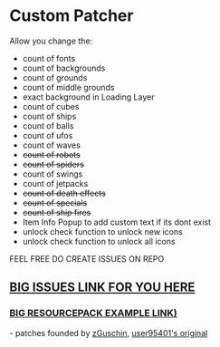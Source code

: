 # Custom Patcher
Allow you change the:
- count of fonts
- count of backgrounds
- count of grounds
- count of middle grounds
- exact background in Loading Layer
- count of cubes
- count of ships
- count of balls
- count of ufos
- count of waves
- ~~count of robots~~
- ~~count of spiders~~
- count of swings
- count of jetpacks
- ~~count of death effects~~
- ~~count of specials~~
- ~~count of ship fires~~
- Item Info Popup to add custom text if its dont exist
- unlock check function to unlock new icons
- unlock check function to unlock all icons

FEEL FREE DO CREATE ISSUES ON REPO

## [BIG ISSUES LINK FOR YOU HERE]([https://github.com/user95401/CustomPatcher/issues](https://github.com/Arrhythmiagamer23/CustomPatcher-2.207port/issues))

### [BIG RESOURCEPACK EXAMPLE LINK)](https://github.com/user95401/CustomPatcher/raw/main/TestPack\(uhd\).zip)

\- patches founded by [zGuschin](https://t.me/guschinpublic), [user95401's original](https://github.com/user95401/TexturePatcher)
